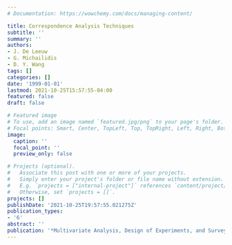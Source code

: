 ```yaml
---
# Documentation: https://wowchemy.com/docs/managing-content/

title: Correspondence Analysis Techniques
subtitle: ''
summary: ''
authors:
- J. De Leeuw
- G. Michailidis
- D. Y. Wang
tags: []
categories: []
date: '1999-01-01'
lastmod: 2021-10-25T15:57:55-04:00
featured: false
draft: false

# Featured image
# To use, add an image named `featured.jpg/png` to your page's folder.
# Focal points: Smart, Center, TopLeft, Top, TopRight, Left, Right, BottomLeft, Bottom, BottomRight.
image:
  caption: ''
  focal_point: ''
  preview_only: false

# Projects (optional).
#   Associate this post with one or more of your projects.
#   Simply enter your project's folder or file name without extension.
#   E.g. `projects = ["internal-project"]` references `content/project/deep-learning/index.md`.
#   Otherwise, set `projects = []`.
projects: []
publishDate: '2021-10-25T19:57:55.021275Z'
publication_types:
- '6'
abstract: ''
publication: '*Multivariate Analysis, Design of Experiments, and Survey Sampling*'
---
```

